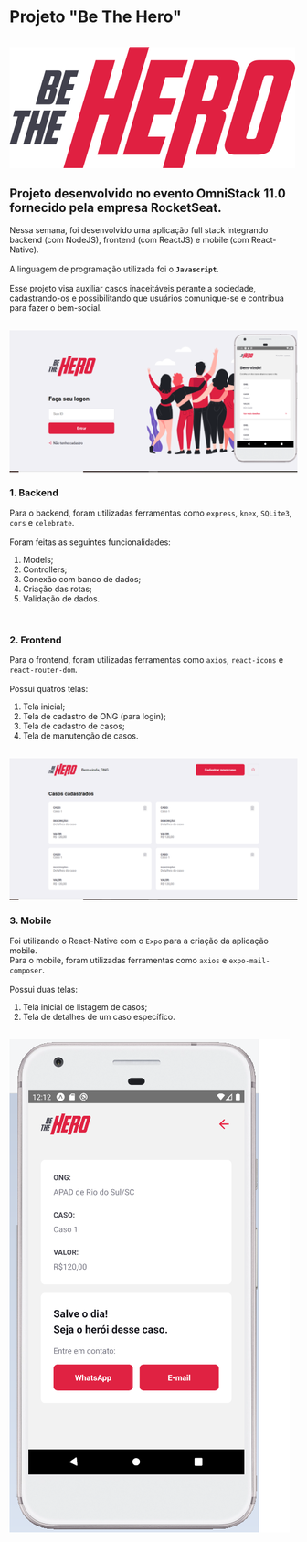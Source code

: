 # Projeto "Be The Hero"

<br>
<img src="/frontend/src/assets/logo.svg">
<br>

## Projeto desenvolvido no evento OmniStack 11.0 fornecido pela empresa RocketSeat.

Nessa semana, foi desenvolvido uma aplicação full stack integrando backend (com NodeJS), frontend (com ReactJS) e mobile (com React-Native). 
<br>
<br>
A linguagem de programação utilizada foi o **`Javascript`**.
<br>
<br>
Esse projeto visa auxiliar casos inaceitáveis perante a sociedade, cadastrando-os e possibilitando que usuários comunique-se e contribua para fazer o bem-social.

<br>
<img src="/uploads/foto1.png">
<br>

### 1. Backend

Para o backend, foram utilizadas ferramentas como `express`, `knex`, `SQLite3`, `cors` e `celebrate`. 
<br>
<br>
Foram feitas as seguintes funcionalidades:
  1. Models;
  2. Controllers;
  3. Conexão com banco de dados;
  4. Criação das rotas;
  5. Validação de dados.

<br>

### 2. Frontend

Para o frontend, foram utilizadas ferramentas como `axios`, `react-icons` e `react-router-dom`. 
<br>
<br>
Possui quatros telas: 
  1. Tela inicial;
  2. Tela de cadastro de ONG (para login);
  3. Tela de cadastro de casos;
  4. Tela de manutenção de casos.

<br>
<img src="/uploads/foto2.png">
<br>

### 3. Mobile

Foi utilizando o React-Native com o `Expo` para a criação da aplicação mobile.
<br>
Para o mobile, foram utilizadas ferramentas como `axios` e `expo-mail-composer`. 
<br>
<br>
Possui duas telas: 
  1. Tela inicial de listagem de casos;
  2. Tela de detalhes de um caso específico.

<br>
<img src="/uploads/foto3.png">
<br>
